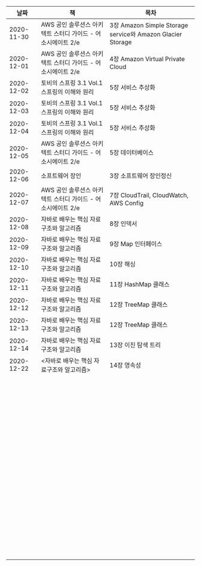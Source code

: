 | 날짜       | 책                                                          | 목차                                                       |
| ---------- | ----------------------------------------------------------- | ---------------------------------------------------------- |
| 2020-11-30 | AWS 공인 솔루션스 아키텍트 스터디 가이드 - 어소시에이트 2/e | 3장 Amazon Simple Storage service와 Amazon Glacier Storage |
| 2020-12-01 | AWS 공인 솔루션스 아키텍트 스터디 가이드 - 어소시에이트 2/e | 4장 Amazon Virtual Private Cloud                           |
| 2020-12-02 | 토비의 스프링 3.1 Vol.1 스프링의 이해와 원리                | 5장 서비스 추상화                                          |
| 2020-12-03 | 토비의 스프링 3.1 Vol.1 스프링의 이해와 원리                | 5장 서비스 추상화                                          |
| 2020-12-04 | 토비의 스프링 3.1 Vol.1 스프링의 이해와 원리                | 5장 서비스 추상화                                          |
| 2020-12-05 | AWS 공인 솔루션스 아키텍트 스터디 가이드 - 어소시에이트 2/e | 5장 데이터베이스                                           |
| 2020-12-06 | 소프트웨어 장인                                             | 3장 소프트웨어 장인정신                                    |
| 2020-12-07 | AWS 공인 솔루션스 아키텍트 스터디 가이드 - 어소시에이트 2/e | 7장 CloudTrail, CloudWatch, AWS Config                     |
| 2020-12-08 | 자바로 배우는 핵심 자료구조와 알고리즘                      | 8장 인덱서                                                 |
| 2020-12-09 | 자바로 배우는 핵심 자료구조와 알고리즘                      | 9장 Map 인터페이스                                         |
| 2020-12-10 | 자바로 배우는 핵심 자료구조와 알고리즘                      | 10장 해싱                                                  |
| 2020-12-11 | 자바로 배우는 핵심 자료구조와 알고리즘                      | 11장 HashMap 클래스                                        |
| 2020-12-12 | 자바로 배우는 핵심 자료구조와 알고리즘                      | 12장 TreeMap 클래스                                        |
| 2020-12-13 | 자바로 배우는 핵심 자료구조와 알고리즘                      | 12장 TreeMap 클래스                                        |
| 2020-12-14 | 자바로 배우는 핵심 자료구조와 알고리즘                      | 13장 이진 탐색 트리                                        |
| 2020-12-22 | <자바로 배우는 핵심 자료구조와 알고리즘>                    | 14장 영속성                                                |
|            |                                                             |                                                            |
|            |                                                             |                                                            |
|            |                                                             |                                                            |
|            |                                                             |                                                            |
|            |                                                             |                                                            |
|            |                                                             |                                                            |
|            |                                                             |                                                            |
|            |                                                             |                                                            |
|            |                                                             |                                                            |
|            |                                                             |                                                            |
|            |                                                             |                                                            |
|            |                                                             |                                                            |
|            |                                                             |                                                            |
|            |                                                             |                                                            |
|            |                                                             |                                                            |
|            |                                                             |                                                            |
|            |                                                             |                                                            |
|            |                                                             |                                                            |
|            |                                                             |                                                            |
|            |                                                             |                                                            |
|            |                                                             |                                                            |
|            |                                                             |                                                            |
|            |                                                             |                                                            |
|            |                                                             |                                                            |
|            |                                                             |                                                            |
|            |                                                             |                                                            |
|            |                                                             |                                                            |
|            |                                                             |                                                            |
|            |                                                             |                                                            |
|            |                                                             |                                                            |
|            |                                                             |                                                            |
|            |                                                             |                                                            |
|            |                                                             |                                                            |
|            |                                                             |                                                            |
|            |                                                             |                                                            |
|            |                                                             |                                                            |
|            |                                                             |                                                            |
|            |                                                             |                                                            |
|            |                                                             |                                                            |
|            |                                                             |                                                            |
|            |                                                             |                                                            |
|            |                                                             |                                                            |
|            |                                                             |                                                            |
|            |                                                             |                                                            |
|            |                                                             |                                                            |
|            |                                                             |                                                            |
|            |                                                             |                                                            |
|            |                                                             |                                                            |
|            |                                                             |                                                            |
|            |                                                             |                                                            |
|            |                                                             |                                                            |
|            |                                                             |                                                            |
|            |                                                             |                                                            |
|            |                                                             |                                                            |
|            |                                                             |                                                            |
|            |                                                             |                                                            |
|            |                                                             |                                                            |
|            |                                                             |                                                            |
|            |                                                             |                                                            |
|            |                                                             |                                                            |
|            |                                                             |                                                            |
|            |                                                             |                                                            |
|            |                                                             |                                                            |
|            |                                                             |                                                            |
|            |                                                             |                                                            |
|            |                                                             |                                                            |
|            |                                                             |                                                            |
|            |                                                             |                                                            |
|            |                                                             |                                                            |
|            |                                                             |                                                            |
|            |                                                             |                                                            |
|            |                                                             |                                                            |
|            |                                                             |                                                            |
|            |                                                             |                                                            |
|            |                                                             |                                                            |
|            |                                                             |                                                            |
|            |                                                             |                                                            |
|            |                                                             |                                                            |
|            |                                                             |                                                            |
|            |                                                             |                                                            |
|            |                                                             |                                                            |
|            |                                                             |                                                            |

